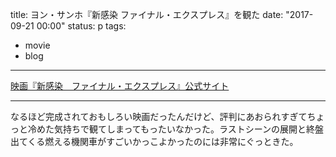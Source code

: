 title: 	ヨン・サンホ『新感染 ファイナル・エクスプレス』を観た
date: "2017-09-21 00:00"
status: p
tags:
- movie
- blog
---

[映画『新感染　ファイナル・エクスプレス』公式サイト](http://shin-kansen.com/)

---

なるほど完成されておもしろい映画だったんだけど、評判にあおられすぎてちょっと冷めた気持ちで観てしまってもったいなかった。ラストシーンの展開と終盤出てくる燃える機関車がすごいかっこよかったのには非常にぐっときた。
